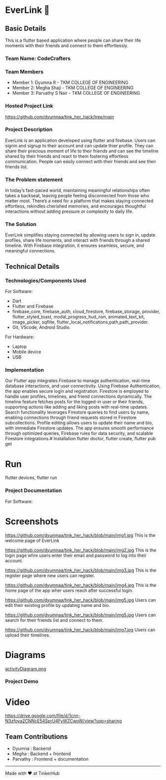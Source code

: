 # EverLink 🎯


## Basic Details
This is a flutter based application where people can share their life moments with their friends and connect to them effortlessly.
### Team Name: CodeCrafters


### Team Members
- Member 1: Dyumna R - TKM COLLEGE OF ENGINEERING
- Member 2: Megha Shaji - TKM COLLEGE OF ENGINEERING
- Member 3: Parvathy S Nair - TKM COLLEGE OF ENGINEERING

### Hosted Project Link
https://github.com/dyumnaa/tink_her_hack/tree/main

### Project Description
EverLink is an application developed using flutter and firebase. Users can signin and signup to their account and can update thier profile. They can share their precious moment of life to their friends and can see the timeline shared by their friends and react to them fostering effortless communication. People can easily connect with their friends and see their friends list.

### The Problem statement
In today’s fast-paced world, maintaining meaningful relationships often takes a backseat, leaving people feeling disconnected from those who matter most. There’s a need for a platform that makes staying connected effortless, rekindles cherished memories, and encourages thoughtful interactions without adding pressure or complexity to daily life.

### The Solution
EverLink simplifies staying connected by allowing users to sign in, update profiles, share life moments, and interact with friends through a shared timeline. With Firebase integration, it ensures seamless, secure, and meaningful connections.

## Technical Details
### Technologies/Components Used
For Software:
- Dart
- Flutter and Firebase
- firebase_core, firebase_auth, cloud_firestore, firebase_storage, provider, flutter_styled_toast, modal_progress_hud_nsn, animated_text_kit, image_picker, sqflite, flutter_local_notifications,path,path_provider.
- Git, VScode, Android Studio.

For Hardware:
- Laptop
- Mobile device
- USB 

### Implementation
Our Flutter app integrates Firebase to manage authentication, real-time database interactions, and user connectivity. Using Firebase Authentication, the app enables secure login and registration. Firestore is employed to handle user profiles, timelines, and friend connections dynamically. The timeline feature fetches posts for the logged-in user or their friends, supporting actions like adding and liking posts with real-time updates. Search functionality leverages Firestore queries to find users by name, enabling connections through friend requests stored in Firestore subcollections. Profile editing allows users to update their name and bio, with immediate Firestore updates. The app ensures smooth performance through optimized queries, Firebase rules for data security, and scalable Firestore integrations.# Installation
flutter doctor, flutter create, flutter pub get

# Run
flutter devices, flutter run

### Project Documentation
For Software:

# Screenshots
https://github.com/dyumnaa/tink_her_hack/blob/main/img1.jpg
This is the welcome page of EverLink

https://github.com/dyumnaa/tink_her_hack/blob/main/img2.jpg
This is the login page whre users enter their email and password to log into their account.

https://github.com/dyumnaa/tink_her_hack/blob/main/img3.jpg
This is the register page where new users can register.

https://github.com/dyumnaa/tink_her_hack/blob/main/img4.jpg
This is the home page of the app wher users reach after successful login.

https://github.com/dyumnaa/tink_her_hack/blob/main/img5.jpg
Users can edit their existing profile by updating name and bio.

https://github.com/dyumnaa/tink_her_hack/blob/main/img5.jpg
Users can search for their friends list and connect to them.

https://github.com/dyumnaa/tink_her_hack/blob/main/img7.jpg
Users can upload their timelines.

# Diagrams
[activityDiagram.png](https://github.com/dyumnaa/tink_her_hack/blob/main/activityDiagram.png)


### Project Demo
# Video
https://drive.google.com/file/d/1cnn-N3zfoya2CNNcE54SprU4FyWZCwoW/view?usp=sharing


## Team Contributions
- Dyumna : Backend
- Megha : Backend + frontend
- Parvathy : Frontend + documentation

---
Made with ❤️ at TinkerHub
